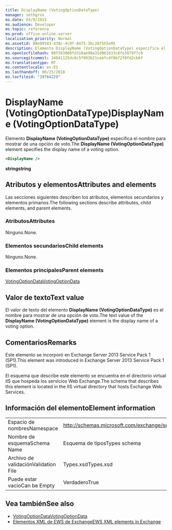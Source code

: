 ```yaml
---
title: DisplayName (VotingOptionDataType)
manager: sethgros
ms.date: 03/9/2015
ms.audience: Developer
ms.topic: reference
ms.prod: office-online-server
localization_priority: Normal
ms.assetid: 08e89583-438c-4c9f-8475-3bc28f555e95
description: Elemento DisplayName (VotingOptionDataType) especifica el nombre para mostrar de una opción de voto.
ms.openlocfilehash: 09f593000fd318ae90a31d961b33c8fe3879f7c9
ms.sourcegitcommit: 34041125dc8c5f993b21cebfc4f8b72f0fd2cb6f
ms.translationtype: MT
ms.contentlocale: es-ES
ms.lasthandoff: 06/25/2018
ms.locfileid: "19764229"
---
```

# <a name="displayname-votingoptiondatatype"></a><span data-ttu-id="af482-103">DisplayName (VotingOptionDataType)</span><span class="sxs-lookup"><span data-stu-id="af482-103">DisplayName (VotingOptionDataType)</span></span>

<span data-ttu-id="af482-104">Elemento **DisplayName (VotingOptionDataType)** especifica el nombre para mostrar de una opción de voto.</span><span class="sxs-lookup"><span data-stu-id="af482-104">The **DisplayName (VotingOptionDataType)** element specifies the display name of a voting option.</span></span> 
  
```XML
<DisplayName />
```

 <span data-ttu-id="af482-105">**string**</span><span class="sxs-lookup"><span data-stu-id="af482-105">**string**</span></span>
## <a name="attributes-and-elements"></a><span data-ttu-id="af482-106">Atributos y elementos</span><span class="sxs-lookup"><span data-stu-id="af482-106">Attributes and elements</span></span>

<span data-ttu-id="af482-107">Las secciones siguientes describen los atributos, elementos secundarios y elementos primarios.</span><span class="sxs-lookup"><span data-stu-id="af482-107">The following sections describe attributes, child elements, and parent elements.</span></span>
  
### <a name="attributes"></a><span data-ttu-id="af482-108">Atributos</span><span class="sxs-lookup"><span data-stu-id="af482-108">Attributes</span></span>

<span data-ttu-id="af482-109">Ninguno.</span><span class="sxs-lookup"><span data-stu-id="af482-109">None.</span></span>
  
### <a name="child-elements"></a><span data-ttu-id="af482-110">Elementos secundarios</span><span class="sxs-lookup"><span data-stu-id="af482-110">Child elements</span></span>

<span data-ttu-id="af482-111">Ninguno.</span><span class="sxs-lookup"><span data-stu-id="af482-111">None.</span></span>
  
### <a name="parent-elements"></a><span data-ttu-id="af482-112">Elementos principales</span><span class="sxs-lookup"><span data-stu-id="af482-112">Parent elements</span></span>

[<span data-ttu-id="af482-113">VotingOptionData</span><span class="sxs-lookup"><span data-stu-id="af482-113">VotingOptionData</span></span>](votingoptiondata.md)
  
## <a name="text-value"></a><span data-ttu-id="af482-114">Valor de texto</span><span class="sxs-lookup"><span data-stu-id="af482-114">Text value</span></span>

<span data-ttu-id="af482-115">El valor de texto del elemento **DisplayName (VotingOptionDataType)** es el nombre para mostrar de una opción de voto.</span><span class="sxs-lookup"><span data-stu-id="af482-115">The text value of the **DisplayName (VotingOptionDataType)** element is the display name of a voting option.</span></span> 
  
## <a name="remarks"></a><span data-ttu-id="af482-116">Comentarios</span><span class="sxs-lookup"><span data-stu-id="af482-116">Remarks</span></span>

<span data-ttu-id="af482-117">Este elemento se incorporó en Exchange Server 2013 Service Pack 1 (SP1).</span><span class="sxs-lookup"><span data-stu-id="af482-117">This element was introduced in Exchange Server 2013 Service Pack 1 (SP1).</span></span>
  
<span data-ttu-id="af482-118">El esquema que describe este elemento se encuentra en el directorio virtual IIS que hospeda los servicios Web Exchange.</span><span class="sxs-lookup"><span data-stu-id="af482-118">The schema that describes this element is located in the IIS virtual directory that hosts Exchange Web Services.</span></span>
  
## <a name="element-information"></a><span data-ttu-id="af482-119">Información del elemento</span><span class="sxs-lookup"><span data-stu-id="af482-119">Element information</span></span>

|||
|:-----|:-----|
|<span data-ttu-id="af482-120">Espacio de nombres</span><span class="sxs-lookup"><span data-stu-id="af482-120">Namespace</span></span>  <br/> |http://schemas.microsoft.com/exchange/services/2006/types  <br/> |
|<span data-ttu-id="af482-121">Nombre de esquema</span><span class="sxs-lookup"><span data-stu-id="af482-121">Schema Name</span></span>  <br/> |<span data-ttu-id="af482-122">Esquema de tipos</span><span class="sxs-lookup"><span data-stu-id="af482-122">Types schema</span></span>  <br/> |
|<span data-ttu-id="af482-123">Archivo de validación</span><span class="sxs-lookup"><span data-stu-id="af482-123">Validation File</span></span>  <br/> |<span data-ttu-id="af482-124">Types.xsd</span><span class="sxs-lookup"><span data-stu-id="af482-124">Types.xsd</span></span>  <br/> |
|<span data-ttu-id="af482-125">Puede estar vacío</span><span class="sxs-lookup"><span data-stu-id="af482-125">Can be Empty</span></span>  <br/> |<span data-ttu-id="af482-126">Verdadero</span><span class="sxs-lookup"><span data-stu-id="af482-126">True</span></span>  <br/> |
   
## <a name="see-also"></a><span data-ttu-id="af482-127">Vea también</span><span class="sxs-lookup"><span data-stu-id="af482-127">See also</span></span>

- [<span data-ttu-id="af482-128">VotingOptionData</span><span class="sxs-lookup"><span data-stu-id="af482-128">VotingOptionData</span></span>](votingoptiondata.md)
- [<span data-ttu-id="af482-129">Elementos XML de EWS de Exchange</span><span class="sxs-lookup"><span data-stu-id="af482-129">EWS XML elements in Exchange</span></span>](ews-xml-elements-in-exchange.md)

